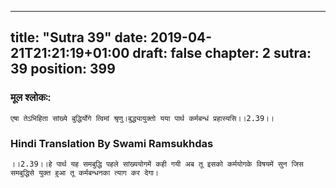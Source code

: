 
---
title: "Sutra 39"
date: 2019-04-21T21:21:19+01:00
draft: false
chapter: 2
sutra: 39
position: 399
---
### मूल श्लोकः:
```
एषा तेऽभिहिता सांख्ये बुद्धिर्योगे त्विमां श्रृणु।बुद्ध्यायुक्तो यया पार्थ कर्मबन्धं प्रहास्यसि।।2.39।।

```

### Hindi Translation By Swami Ramsukhdas
```
।।2.39।।हे पार्थ यह समबुद्धि पहले सांख्ययोगमें कही गयी अब तू इसको कर्मयोगके विषयमें सुन जिस समबुद्धिसे युक्त हुआ तू कर्मबन्धनका त्याग कर देगा।

```

